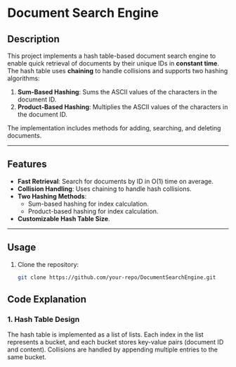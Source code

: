 # Document Search Engine

## Description
This project implements a hash table-based document search engine to enable quick retrieval of documents by their unique IDs in **constant time**. The hash table uses **chaining** to handle collisions and supports two hashing algorithms:
1. **Sum-Based Hashing**: Sums the ASCII values of the characters in the document ID.
2. **Product-Based Hashing**: Multiplies the ASCII values of the characters in the document ID.

The implementation includes methods for adding, searching, and deleting documents.

---

## Features
- **Fast Retrieval**: Search for documents by ID in O(1) time on average.
- **Collision Handling**: Uses chaining to handle hash collisions.
- **Two Hashing Methods**:
  - Sum-based hashing for index calculation.
  - Product-based hashing for index calculation.
- **Customizable Hash Table Size**.

---

## Usage
1. Clone the repository:
   ```bash
   git clone https://github.com/your-repo/DocumentSearchEngine.git

## Code Explanation

### 1. **Hash Table Design**

The hash table is implemented as a list of lists. Each index in the list represents a bucket, and each bucket stores key-value pairs (document ID and content). Collisions are handled by appending multiple entries to the same bucket.
